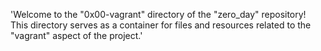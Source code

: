 'Welcome to the "0x00-vagrant" directory of the "zero_day" repository! This directory serves as a container for files and resources related to the "vagrant" aspect of the project.' 
